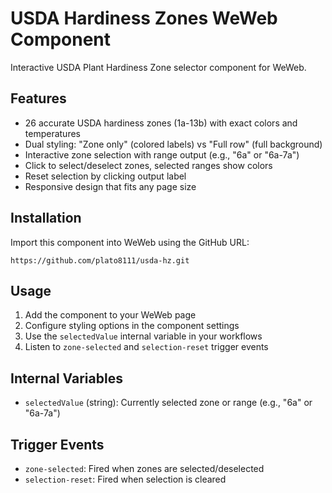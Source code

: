 # USDA Hardiness Zones WeWeb Component

Interactive USDA Plant Hardiness Zone selector component for WeWeb.

## Features

- 26 accurate USDA hardiness zones (1a-13b) with exact colors and temperatures
- Dual styling: "Zone only" (colored labels) vs "Full row" (full background)
- Interactive zone selection with range output (e.g., "6a" or "6a-7a")
- Click to select/deselect zones, selected ranges show colors
- Reset selection by clicking output label
- Responsive design that fits any page size

## Installation

Import this component into WeWeb using the GitHub URL:
```
https://github.com/plato8111/usda-hz.git
```

## Usage

1. Add the component to your WeWeb page
2. Configure styling options in the component settings
3. Use the `selectedValue` internal variable in your workflows
4. Listen to `zone-selected` and `selection-reset` trigger events

## Internal Variables

- `selectedValue` (string): Currently selected zone or range (e.g., "6a" or "6a-7a")

## Trigger Events

- `zone-selected`: Fired when zones are selected/deselected
- `selection-reset`: Fired when selection is cleared